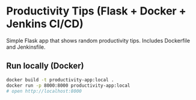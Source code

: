 # Productivity Tips (Flask + Docker + Jenkins CI/CD)

Simple Flask app that shows random productivity tips. Includes Dockerfile and Jenkinsfile.

## Run locally (Docker)
```bash
docker build -t productivity-app:local .
docker run -p 8000:8000 productivity-app:local
# open http://localhost:8000
